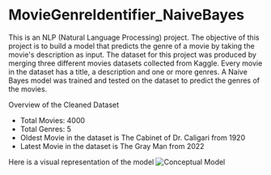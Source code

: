 # MovieGenreIdentifier_NaiveBayes
This is an NLP (Natural Language Processing) project. The objective of this project is to build a model that predicts the genre of a movie by taking the movie's description as input. The dataset for this project was produced by merging three different movies datasets collected from Kaggle. Every movie in the dataset has a title, a description and one or more genres. A Naive Bayes model was trained and tested on the dataset to predict the genres of the movies.

Overview of the Cleaned Dataset
- Total Movies: 4000
- Total Genres: 5
- Oldest Movie in the dataset is The Cabinet of Dr. Caligari from 1920
- Latest Movie in the dataset is The Gray Man from 2022

Here is a visual representation of the model
![Conceptual Model](https://github.com/vubanc/MovieGenreNLP/assets/108584512/085b721e-397e-40da-be5d-c5afb0b91e32)
